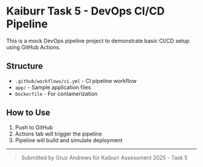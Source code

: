 # Kaiburr Task 5 - DevOps CI/CD Pipeline

This is a mock DevOps pipeline project to demonstrate basic CI/CD setup using GitHub Actions.

## Structure
- `.github/workflows/ci.yml` - CI pipeline workflow
- `app/` - Sample application files
- `Dockerfile` - For containerization

## How to Use
1. Push to GitHub
2. Actions tab will trigger the pipeline
3. Pipeline will build and simulate deployment

---

> Submitted by Gruz Andrews for Kaiburr Assessment 2025 - Task 5
